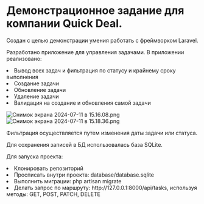 # Демонстрационное задание для компании Quick Deal.

Создан с целью демонстрации умения работать с фреймворком Laravel.

Разработано приложение для управления задачами.
В приложении реализовано: 
<li>Вывод всех задач и фильтрация по статусу и крайнему сроку выполнения</li>
<li>Создание задачи</li>
<li>Обновление задачи</li>
<li>Удаление задачи</li>
<li>Валидация на создание и обновления самой задачи</li>

![Снимок экрана 2024-07-11 в 15.16.08.png](..%2F..%2F..%2F..%2Fvar%2Ffolders%2Fc_%2Fk1sglf3x0ks38qg_v1pcqnxr0000gn%2FT%2FTemporaryItems%2FNSIRD_screencaptureui_7373Jl%2F%D0%A1%D0%BD%D0%B8%D0%BC%D0%BE%D0%BA%20%D1%8D%D0%BA%D1%80%D0%B0%D0%BD%D0%B0%202024-07-11%20%D0%B2%2015.16.08.png)
![Снимок экрана 2024-07-11 в 15.18.36.png](..%2F..%2F..%2F..%2Fvar%2Ffolders%2Fc_%2Fk1sglf3x0ks38qg_v1pcqnxr0000gn%2FT%2FTemporaryItems%2FNSIRD_screencaptureui_YxNoWF%2F%D0%A1%D0%BD%D0%B8%D0%BC%D0%BE%D0%BA%20%D1%8D%D0%BA%D1%80%D0%B0%D0%BD%D0%B0%202024-07-11%20%D0%B2%2015.18.36.png)

Фильтрация осуществляется путем изменения даты задачи или статуса.

Для сохранения записей в БД использовалась база SQLite. 

Для запуска проекта:

<li>Клонировать репозиторий</li>
<li>Просписать внутри проекта: database/database.sqlite</li>
<li>Выполнить миграции: php artisan migrate</li>
<li>Делать запрос по маршруту: http://127.0.0.1:8000/api/tasks, используя методы: GET, POST, PATCH, DELETE</li>
